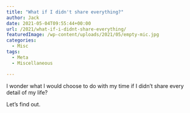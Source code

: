 ```yaml
---
title: "What if I didn't share everything?"
author: Jack
date: 2021-05-04T09:55:44+00:00
url: /2021/what-if-i-didnt-share-everything/
featuredImage: /wp-content/uploads/2021/05/empty-mic.jpg
categories:
  - Misc
tags:
  - Meta
  - Miscellaneous

---
```

I wonder what I would choose to do with my time if I didn&#8217;t share every detail of my life?

Let&#8217;s find out.
